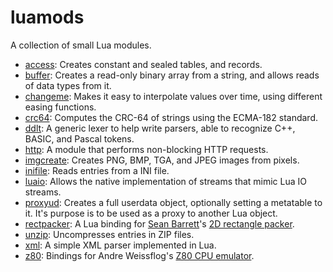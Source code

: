 # luamods

A collection of small Lua modules.

* [access](access): Creates constant and sealed tables, and records.
* [buffer](buffer): Creates a read-only binary array from a string, and allows reads of data types from it.
* [changeme](changeme): Makes it easy to interpolate values over time, using different easing functions.
* [crc64](crc64): Computes the CRC-64 of strings using the ECMA-182 standard.
* [ddlt](ddlt): A generic lexer to help write parsers, able to recognize C++, BASIC, and Pascal tokens.
* [http](http): A module that performs non-blocking HTTP requests.
* [imgcreate](imgcreate): Creates PNG, BMP, TGA, and JPEG images from pixels.
* [inifile](inifile): Reads entries from a INI file.
* [luaio](luaio): Allows the native implementation of streams that mimic Lua IO streams.
* [proxyud](proxyud): Creates a full userdata object, optionally setting a metatable to it. It's purpose is to be used as a proxy to another Lua object.
* [rectpacker](rectpacker): A Lua binding for [Sean Barrett](https://github.com/nothings)'s [2D rectangle packer](https://github.com/nothings/stb/blob/master/stb_rect_pack.h).
* [unzip](unzip): Uncompresses entries in ZIP files.
* [xml](xml): A simple XML parser implemented in Lua.
* [z80](z80): Bindings for Andre Weissflog's [Z80 CPU emulator](https://github.com/floooh/chips/blob/master/chips/z80.h).
